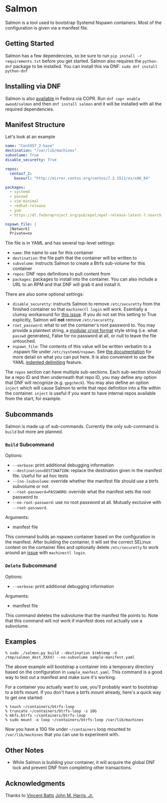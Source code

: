 # Salmon

Salmon is a tool used to bootstrap Systemd Nspawn containers. Most of the
configuration is given via a manifest file.

## Getting Started

Salmon has a few dependencies, so be sure to run `pip install -r
requirements.txt` before you get started. Salmon also requires the `python-dnf`
package to be installed. You can install this via DNF: `sudo dnf install
python-dnf`

## Installing via DNF

Salmon is also [available](https://copr.fedorainfracloud.org/coprs/awood/salmon/)
in Fedora via COPR.  Run `dnf copr enable awood/salmon` and then
`dnf install salmon` and it will be installed with all the required dependencies.

## Manifest Structure

Let's look at an example

```yaml
name: "CentOS7_2-base"
destination: "/var/lib/machines"
subvolume: True
disable_securetty: True

repos:
  centos7_2:
    baseurl: "http://mirror.centos.org/centos/7.2.1511/os/x86_64"

packages:
  - systemd
  - passwd
  - vim-minimal
  - redhat-release
  - yum
  - https://dl.fedoraproject.org/pub/epel/epel-release-latest-7.noarch.rpm

nspawn_file: |
  [Network]
  Private=no
```

The file is in YAML and has several top-level settings:

* `name`: the name to use for this container
* `destination`: the file path that the container will be written to
* `subvolume`: instructs Salmon to create a Btrfs sub-volume for this container
* `repos`: DNF repo definitions to pull content from
* `packages`: packages to install into the container.  You can also include a
  URL to an RPM and that DNF will grab it and install it.

There are also some optional settings:
* `disable_securetty`: instructs Salmon to remove `/etc/securetty` from the
  finished container so that `machinectl login` will work.  Esentially a clumsy
  workaround for [this issue](https://github.com/systemd/systemd/issues/852).
  If you do not set this setting to True explicitly, Salmon will **not** remove
  `/etc/securetty`.
* `root_password`: what to set the container's root password to.  You may
  provide a plaintext string, a [modular crypt format](https://pythonhosted.org/passlib/modular_crypt_format.html)
  style string (i.e. what `passwd` generates), False for no password at all,
  or null to leave the file untouched.
* `nspawn_file`: The contents of this value will be written verbatim to a
  .nspawn file under `/etc/systemd/nspawn`.  See
  [the documentation](https://www.freedesktop.org/software/systemd/man/systemd.nspawn.html)
  for more detail on what you can put here.  It is also convenient to use the
  YAML [indented delimiting](https://en.wikipedia.org/wiki/YAML#Indented_delimiting)
  feature.

The `repos` section can have multiple sub-sections.  Each sub-section should be
a repo ID and then underneath that repo ID, you may define any option that DNF
will recognize (e.g. `gpgcheck`).  You may also define an option `inject` which
will cause Salmon to write that repo definition into a file within the
container.  `inject` is useful if you want to have internal repos available from
the start, for example.

## Subcommands

Salmon is made up of sub-commands.  Currently the only sub-command is `build`
but more are planned.

### `Build` Subcommand

Options:

* `--verbose`: print additional debugging information
* `--destination=DESTINATION`: replace the destination given in the manifest
  file.  Useful for ad hoc tests
* `--[no-]subvolume`: override whether the manifest file should use a btrfs
  subvolume or not
* `--root-password=PASSWORD`: override what the manifest sets the root password
  to
* `--no-root-password`: use no root password at all.  Mutually exclusive with
  `--root-password`.

Arguments:

* manifest file

This command builds an nspawn container based on the configuration in the
manifest.  After building the container, it will set the correct SELinux context
on the container files and optionally delete `/etc/securetty` to work around an
[issue](https://github.com/systemd/systemd/issues/852) with `machinectl login`.

### `Delete` Subcommand

Options:

* `--verbose`: print additional debugging information

Arguments:

* manifest file

This command deletes the subvolume that the manifest file points to.  Note that
this command will not work if manifest does not actually use a subvolume.

## Examples

```
% sudo ./salmon.py build --destination $(mktemp -d /tmp/salmon_dest_XXXX) --no-subvolume sample-manifest.yaml
```

The above example will bootstrap a container into a temporary directory based on
the configuration in `sample_manfest.yaml`.  This command is a good way to test
out a manifest and make sure it's working.

For a container you actually want to use, you'll probably want to bootstrap to a
btrfs mount.  If you don't have a btrfs mount already, here's a quick way to get
one started:

```
% touch ~/containers/btrfs-loop
% truncate ~/containers/btrfs-loop -s 10G
% mkfs.btrfs ~/containers/btrfs-loop
% sudo mount -o loop ~/containers/btrfs-loop /var/lib/machines
```

Now you have a 10G file under `~/containers` loop mounted to `/var/lib/machines`
that you can use to experiment with.

## Other Notes

* While Salmon is building your container, it will acquire the global DNF lock
  and prevent DNF from completing other transactions.

## Acknowledgments

Thanks to [Vincent Batts](http://www.hashbangbash.com)
[John M. Harris, Jr.](https://fedoramagazine.org/container-technologies-fedora-systemd-nspawn/)
